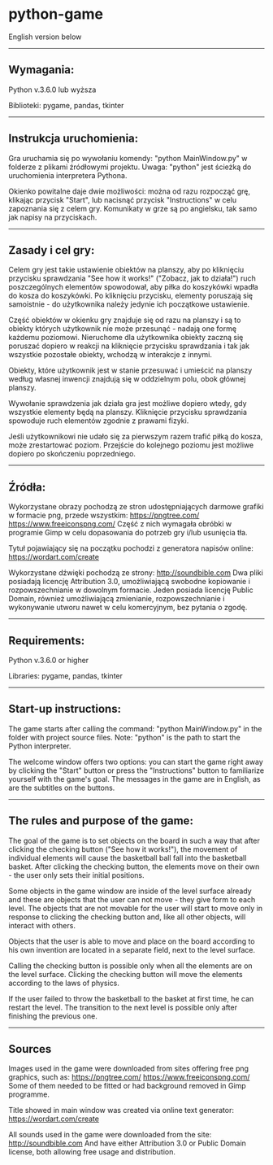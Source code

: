 # python-game

English version below

----------------------------------
Wymagania:
----------------------------------

Python v.3.6.0 lub wyższa

Biblioteki: pygame, pandas, tkinter

----------------------------------
Instrukcja uruchomienia:
----------------------------------

Gra uruchamia się po wywołaniu komendy: "python MainWindow.py" w folderze z plikami źródłowymi projektu. Uwaga: "python" jest ścieżką do uruchomienia interpretera Pythona.

Okienko powitalne daje dwie możliwości: można od razu rozpocząć grę, klikając przycisk "Start", lub nacisnąć przycisk "Instructions" w celu zapoznania się z celem gry. Komunikaty w grze są po angielsku, tak samo jak napisy na przyciskach.

----------------------------------
Zasady i cel gry:
----------------------------------

Celem gry jest takie ustawienie obiektów na planszy, aby po kliknięciu przycisku sprawdzania "See how it works!" ("Zobacz, jak to działa!") ruch poszczególnych elementów spowodował, aby piłka do koszykówki wpadła do kosza do koszykówki. Po kliknięciu przycisku, elementy poruszają się samoistnie - do użytkownika należy jedynie ich początkowe ustawienie. 

Część obiektów w okienku gry znajduje się od razu na planszy i są to obiekty których użytkownik nie może przesunąć - nadają one formę każdemu poziomowi. Nieruchome dla użytkownika obiekty zaczną się poruszać dopiero w reakcji na kliknięcie przycisku sprawdzania i tak jak wszystkie pozostałe obiekty, wchodzą w interakcje z innymi.

Obiekty, które użytkownik jest w stanie przesuwać i umieścić na planszy według własnej inwencji znajdują się w oddzielnym polu, obok głównej planszy. 

Wywołanie sprawdzenia jak działa gra jest możliwe dopiero wtedy, gdy wszystkie elementy będą na planszy. Kliknięcie przycisku sprawdzania spowoduje ruch elementów zgodnie z prawami fizyki.

Jeśli użytkownikowi nie udało się za pierwszym razem trafić piłką do kosza, może zrestartować poziom. Przejście do kolejnego poziomu jest możliwe dopiero po skończeniu poprzedniego.

----------------------------------
Źródła:
----------------------------------

Wykorzystane obrazy pochodzą ze stron udostępniających darmowe grafiki w formacie png, przede wszystkim:
https://pngtree.com/
https://www.freeiconspng.com/
Część z nich wymagała obróbki w programie Gimp w celu dopasowania do potrzeb gry i/lub usunięcia tła.

Tytuł pojawiający się na początku pochodzi z generatora napisów online:
https://wordart.com/create

Wykorzystane dźwięki pochodzą ze strony:
http://soundbible.com 
Dwa pliki posiadają licencję Attribution 3.0, umożliwiającą swobodne kopiowanie i rozpowszechnianie w dowolnym formacie.
Jeden posiada licencję Public Domain, również umożliwiającą zmienianie, rozpowszechnianie i wykonywanie utworu nawet w celu komercyjnym, bez pytania o zgodę.



--------------------------------------
Requirements:
--------------------------------------

Python v.3.6.0 or higher

Libraries: pygame, pandas, tkinter

--------------------------------------
Start-up instructions:
--------------------------------------

The game starts after calling the command: "python MainWindow.py" in the folder with project source files. Note: "python" is the path to start the Python interpreter.

The welcome window offers two options: you can start the game right away by clicking the "Start" button or press the "Instructions" button to familiarize yourself with the game's goal. The messages in the game are in English, as are the subtitles on the buttons.

--------------------------------------
The rules and purpose of the game:
--------------------------------------

The goal of the game is to set objects on the board in such a way that after clicking the checking button ("See how it works!"), the movement of individual elements will cause the basketball ball fall into the basketball basket. After clicking the checking button, the elements move on their own - the user only sets their initial positions.

Some objects in the game window are inside of the level surface already and these are objects that the user can not move - they give form to each level. The objects that are not movable for the user will start to move only in response to clicking the checking button and, like all other objects, will interact with others.

Objects that the user is able to move and place on the board according to his own invention are located in a separate field, next to the level surface.

Calling the checking button is possible only when all the elements are on the level surface. Clicking the checking button will move the elements according to the laws of physics.

If the user failed to throw the basketball to the basket at first time, he can restart the level. The transition to the next level is possible only after finishing the previous one.

--------------------------------------
Sources
--------------------------------------

Images used in the game were downloaded from sites offering free png graphics, such as:
https://pngtree.com/
https://www.freeiconspng.com/
Some of them needed to be fitted or had background removed in Gimp programme.

Title showed in main window was created via online text generator:
https://wordart.com/create

All sounds used in the game were downloaded from the site:
http://soundbible.com 
And have either Attribution 3.0 or Public Domain license, both allowing free usage and distribution.


